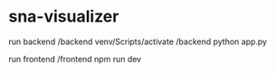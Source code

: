 # sna-visualizer
run backend
/backend venv/Scripts/activate
/backend python app.py

run frontend
/frontend npm run dev